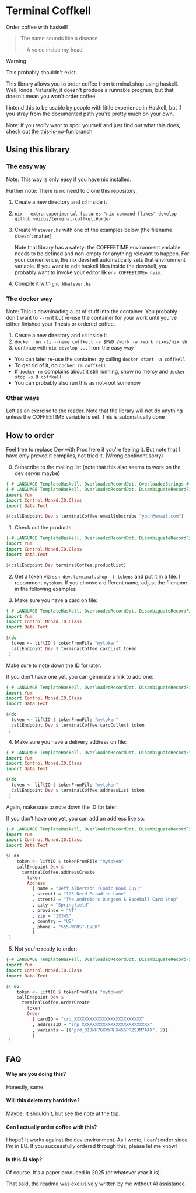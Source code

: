 # Terminal Coffkell

Order coffee with haskell!

> The name sounds like a disease
>
> -- A voice inside my head

> [!WARNING]  
> This probably shouldn't exist.

This library allows you to order coffee from terminal.shop using haskell. Well, kinda.
Naturally, it doesn't produce a runnable program, but that doesn't mean you won't order coffee.

I intend this to be usable by people with little experience in Haskell, but if
you stray from the documented path you're pretty much on your own.

Note: If you *really* want to spoil yourself and just find out what this does, check out [the this-is-no-fun branch](https://github.com/voidus/terminal-coffkell/tree/this-is-no-fun)

## Using this library

### The easy way
Note: This way is only easy if you have nix installed.

Further note: There is no need to clone this repository.

1. Create a new directory and `cd` inside it
2. `nix --extra-experimental-features "nix-command flakes" develop github:voidus/terminal-coffkell#order`
3. Create `Whatever.hs` with one of the examples below (the filename doesn't matter)

    Note that library has a safety: the COFFEETIME environment variable needs to
    be defined and non-empty for anything relevant to happen. For your convenience, the nix devshell automatically sets that environment variable. If you want to edit haskell files inside the devshell, you probably want to invoke your editor lik `env COFFEETIME= nvim`.
    
4. Compile it with `ghc Whatever.hs`

### The docker way

Note: This is downloading a lot of stuff into the container. You probably don't want to `--rm` it but re-use the container for your work until you've either finished your Thesis or ordered coffee.

1. Create a new directory and `cd` inside it
2. `docker run -ti --name coffkell -v $PWD:/work -w /work nixos/nix sh`
3. continue with `nix develop ...` from the easy way

- You can later re-use the container by calling `docker start -a coffkell`
- To get rid of it, do `docker rm coffkell`
- If `docker rm` complains about it still running, show no mercy and `docker stop -s 9 coffkell`
- You can probably also run this as not-root somehow

### Other ways

Left as an exercise to the reader.
Note that the library will not do anything unless the COFFEETIME variable is set. This is automatically done

## How to order

Feel free to replace Dev with Prod here if you're feeling it.
But note that I have only proved it compiles, not tried it. (Wrong continent sorry)

0. Subscribe to the mailing list (note that this also seems to work on the dev server maybe)

```haskell
{-# LANGUAGE TemplateHaskell, OverloadedRecordDot, OverloadedStrings #-}
{-# LANGUAGE TemplateHaskell, OverloadedRecordDot, DisambiguateRecordFields, OverloadedStrings #-}
import Yum
import Control.Monad.IO.Class
import Data.Text

$(callEndpoint Dev $ terminalCoffee.emailSubscribe "your@email.com")
```


1. Check out the products:

```haskell
{-# LANGUAGE TemplateHaskell, OverloadedRecordDot, DisambiguateRecordFields, OverloadedStrings #-}
import Yum
import Control.Monad.IO.Class
import Data.Text

$(callEndpoint Dev terminalCoffee.productList)
```

2. Get a token via `ssh dev.terminal.shop -t tokens` and put it in a file.
   I recomment `mytoken`. If you choose a different name, adjust the filename
    in the following examples

3. Make sure you have a card on file:

```haskell
{-# LANGUAGE TemplateHaskell, OverloadedRecordDot, DisambiguateRecordFields, OverloadedStrings #-}
import Yum
import Control.Monad.IO.Class
import Data.Text

$(do
  token <- liftIO $ tokenFromFile "mytoken"
  callEndpoint Dev $ terminalCoffee.cardList token
 )
```

Make sure to note down the ID for later.

If you don't have one yet, you can generate a link to add one:

```haskell
{-# LANGUAGE TemplateHaskell, OverloadedRecordDot, DisambiguateRecordFields, OverloadedStrings #-}
import Yum
import Control.Monad.IO.Class
import Data.Text

$(do
  token <- liftIO $ tokenFromFile "mytoken"
  callEndpoint Dev $ terminalCoffee.cardCollect token
 )
```

4. Make sure you have a delivery address on file:

```haskell
{-# LANGUAGE TemplateHaskell, OverloadedRecordDot, DisambiguateRecordFields, OverloadedStrings #-}
import Yum
import Control.Monad.IO.Class
import Data.Text

$(do
  token <- liftIO $ tokenFromFile "mytoken"
  callEndpoint Dev $ terminalCoffee.addressList token
 )
```

Again, make sure to note down the ID for later.

If you don't have one yet, you can add an address like so:

```haskell
{-# LANGUAGE TemplateHaskell, OverloadedRecordDot, DisambiguateRecordFields, OverloadedStrings #-}
import Yum
import Control.Monad.IO.Class
import Data.Text

$( do
    token <- liftIO $ tokenFromFile "mytoken"
    callEndpoint Dev $
      terminalCoffee.addressCreate
        token
        Address
          { name = "Jeff Albertson (Comic Book Guy)"
          , street1 = "123 Nerd Paradise Lane"
          , street2 = "The Android's Dungeon & Baseball Card Shop"
          , city = "Springfield"
          , province = "NT"
          , zip = "12345"
          , country = "US"
          , phone = "555-WORST-EVER"
          }
 )
```


5. Not you're ready to order:

```haskell
{-# LANGUAGE TemplateHaskell, OverloadedRecordDot, DisambiguateRecordFields, OverloadedStrings #-}
import Yum
import Control.Monad.IO.Class
import Data.Text

$( do
    token <- liftIO $ tokenFromFile "mytoken"
    callEndpoint Dev $
      terminalCoffee.orderCreate
        token
        Order
          { cardID = "crd_XXXXXXXXXXXXXXXXXXXXXXXXXX"
          , addressID = "shp_XXXXXXXXXXXXXXXXXXXXXXXXXX"
          , variants = [("prd_01JNH7GKWYRHX45GPRZS3M7A4X", 2)]
          }
 )
```

## FAQ

#### Why are you doing this?
Honestly, same.

#### Will this delete my harddrive?
Maybe. It shouldn't, but see the note at the top.

#### Can I actually order coffee with this?
I hope? It works against the dev environment. As I wrote, I can't order since I'm in EU.
If you successfully ordered through this, please let me know!

#### Is this AI slop?
Of course. It's a paper produced in 2025 (or whatever year it is).

That said, the readme was exclusively written by me without AI assistance.
